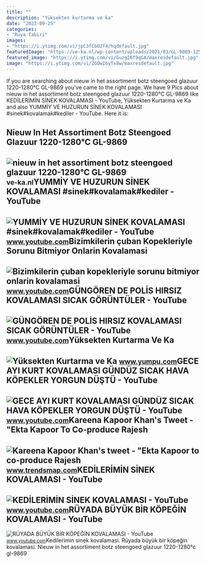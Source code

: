 ```yaml
---
title: ""
description: "Yüksekten kurtarma ve ka"
date: "2023-09-25"
categories:
- "Ruya Tabiri"
images:
- "https://i.ytimg.com/vi/jpC3fCbO2f4/hqdefault.jpg"
featuredImage: "https://ve-ka.nl/wp-content/uploads/2021/03/GL-9869-1250°C.jpg"
featured_image: "https://i.ytimg.com/vi/Guzg26f9qGA/maxresdefault.jpg"
image: "https://i.ytimg.com/vi/ZGOwI6yTx8w/maxresdefault.jpg"
---
```


If you are searching about nieuw in het assortiment botz steengoed glazuur 1220-1280°C GL-9869 you've came to the right page. We have 9 Pics about nieuw in het assortiment botz steengoed glazuur 1220-1280°C GL-9869 like KEDİLERİMİN SİNEK KOVALAMASI - YouTube, Yüksekten Kurtarma ve Ka and also YUMMİY VE HUZURUN SİNEK KOVALAMASI #sinek#kovalamak#kediler - YouTube. Here it is:

Nieuw In Het Assortiment Botz Steengoed Glazuur 1220-1280°C GL-9869
-------------------------------------------------------------------

 ![nieuw in het assortiment botz steengoed glazuur 1220-1280°C GL-9869](https://ve-ka.nl/wp-content/uploads/2021/03/GL-9869-1250°C.jpg) <small>ve-ka.nl</small>YUMMİY VE HUZURUN SİNEK KOVALAMASI #sinek#kovalamak#kediler - YouTube
---------------------------------------------------------------------

 ![YUMMİY VE HUZURUN SİNEK KOVALAMASI #sinek#kovalamak#kediler - YouTube](https://i.ytimg.com/vi/WRXHJTfbZzE/maxresdefault.jpg?sqp=-oaymwEmCIAKENAF8quKqQMa8AEB-AHUBoAC4AOKAgwIABABGDogSihyMA8=&rs=AOn4CLBn0F1BjShPi9eKOM8aZT97AC990g) <small>www.youtube.com</small>Bizimkilerin çuban Kopekleriyle Sorunu Bitmiyor Onlarin Kovalamasi
------------------------------------------------------------------

 ![Bizimkilerin çuban kopekleriyle sorunu bitmiyor onlarin kovalamasi](https://i.ytimg.com/vi/ZGOwI6yTx8w/maxresdefault.jpg) <small>www.youtube.com</small>GÜNGÖREN DE POLİS HIRSIZ KOVALAMASI SICAK GÖRÜNTÜLER - YouTube
--------------------------------------------------------------

 ![GÜNGÖREN DE POLİS HIRSIZ KOVALAMASI SICAK GÖRÜNTÜLER - YouTube](https://i.ytimg.com/vi/CMCWp2nXsxs/maxresdefault.jpg) <small>www.youtube.com</small>Yüksekten Kurtarma Ve Ka
------------------------

 ![Yüksekten Kurtarma ve Ka](https://www.yumpu.com/xx/image/facebook/56667920/216.jpg) <small>www.yumpu.com</small>GECE AYI KURT KOVALAMASI GÜNDÜZ SICAK HAVA KÖPEKLER YORGUN DÜŞTÜ - YouTube
--------------------------------------------------------------------------

 ![GECE AYI KURT KOVALAMASI GÜNDÜZ SICAK HAVA KÖPEKLER YORGUN DÜŞTÜ - YouTube](https://i.ytimg.com/vi/jpC3fCbO2f4/hqdefault.jpg) <small>www.youtube.com</small>Kareena Kapoor Khan's Tweet - "Ekta Kapoor To Co-produce Rajesh
---------------------------------------------------------------

 ![Kareena Kapoor Khan's tweet - "Ekta Kapoor to co-produce Rajesh](https://pbs.twimg.com/media/Fcyada8X0AANSFu.jpg) <small>www.trendsmap.com</small>KEDİLERİMİN SİNEK KOVALAMASI - YouTube
--------------------------------------

 ![KEDİLERİMİN SİNEK KOVALAMASI - YouTube](https://i.ytimg.com/vi/Guzg26f9qGA/maxresdefault.jpg) <small>www.youtube.com</small>RÜYADA BÜYÜK BİR KÖPEĞİN KOVALAMASI - YouTube
---------------------------------------------

 ![RÜYADA BÜYÜK BİR KÖPEĞİN KOVALAMASI - YouTube](https://i.ytimg.com/vi/zVOhrzHv2pM/maxresdefault.jpg?sqp=-oaymwEmCIAKENAF8quKqQMa8AEB-AHUBoAC4AOKAgwIABABGGUgYihaMA8=&rs=AOn4CLBhgW4sqHvQ6JPcyOH1gW-UJVJP0Q) <small>www.youtube.com</small>Kedi̇leri̇mi̇n si̇nek kovalamasi. Rüyada büyük bi̇r köpeği̇n kovalamasi. Nieuw in het assortiment botz steengoed glazuur 1220-1280°c gl-9869
